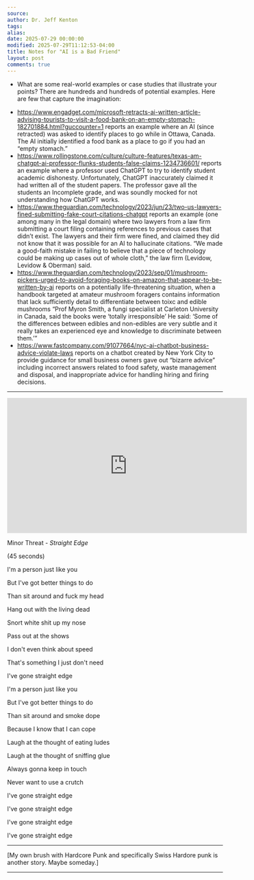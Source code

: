 ```yaml
---
source:
author: Dr. Jeff Kenton
tags:
alias:
date: 2025-07-29 00:00:00
modified: 2025-07-29T11:12:53-04:00
title: Notes for "AI is a Bad Friend"
layout: post
comments: true
---
```


* What are some real-world examples or case studies that illustrate your points?  There are hundreds and hundreds of potential examples. Here are few that capture the imagination:
- https://www.engadget.com/microsoft-retracts-ai-written-article-advising-tourists-to-visit-a-food-bank-on-an-empty-stomach-182701884.html?guccounter=1  reports an example where an AI (since retracted) was asked to identify places to go while in Ottawa, Canada. The AI initially identified a food bank as a place to go if you had an “empty stomach.”
- https://www.rollingstone.com/culture/culture-features/texas-am-chatgpt-ai-professor-flunks-students-false-claims-1234736601/ reports an example where a professor used ChatGPT to try to identify student academic dishonesty. Unfortunately, ChatGPT inaccurately claimed it had written all of the student papers. The professor gave all the students an Incomplete grade, and was soundly mocked for not understanding how ChatGPT works.
- https://www.theguardian.com/technology/2023/jun/23/two-us-lawyers-fined-submitting-fake-court-citations-chatgpt reports an example (one among many in the legal domain) where two lawyers from a law firm submitting a court filing containing references to previous cases that didn’t exist. The lawyers and their firm were fined, and claimed they did not know that it was possible for an AI to hallucinate citations. “We made a good-faith mistake in failing to believe that a piece of technology could be making up cases out of whole cloth,” the law firm (Levidow, Levidow & Oberman) said.
- https://www.theguardian.com/technology/2023/sep/01/mushroom-pickers-urged-to-avoid-foraging-books-on-amazon-that-appear-to-be-written-by-ai reports on a potentially life-threatening situation, when a handbook targeted at amateur mushroom foragers contains information that lack sufficiently detail to differentiate between toixc and edible mushrooms “Prof Myron Smith, a fungi specialist at Carleton University in Canada, said the books were ‘totally irresponsible’ He said: ‘Some of the differences between edibles and non-edibles are very subtle and it really takes an experienced eye and knowledge to discriminate between them.’”
- https://www.fastcompany.com/91077664/nyc-ai-chatbot-business-advice-violate-laws reports on a chatbot created by New York City to provide guidance for small business owners gave out “bizarre advice” including incorrect answers related to food safety, waste management and disposal, and inappropriate advice for handling hiring and firing decisions.

---


<iframe width="560" height="315" src="https://www.youtube.com/embed/gsAu-nOg3Tw?si=XlJtQBG21fl9byV8" title="YouTube video player" frameborder="0" allow="accelerometer; autoplay; clipboard-write; encrypted-media; gyroscope; picture-in-picture; web-share" referrerpolicy="strict-origin-when-cross-origin" allowfullscreen></iframe>

  

Minor Threat - *Straight Edge*

  

(45 seconds)

I'm a person just like you <br />

But I've got better things to do<br />

Than sit around and fuck my head<br />

Hang out with the living dead<br />

Snort white shit up my nose<br />

Pass out at the shows<br />

I don't even think about speed<br />

That's something I just don't need<br />

I've gone straight edge<br />

I'm a person just like you<br />

But I've got better things to do<br />

Than sit around and smoke dope<br />

Because I know that I can cope<br />

Laugh at the thought of eating ludes<br />

Laugh at the thought of sniffing glue<br />

Always gonna keep in touch<br />

Never want to use a crutch<br />

I've gone straight edge<br />

I've gone straight edge<br />

I've gone straight edge<br />

I've gone straight edge

---

  

[My own brush with Hardcore Punk and specifically Swiss Hardore punk is another story. Maybe someday.]

  

---

<!-- <img src="{{site.baseurl}}/images/[REPLACE]" width="560"> -->

